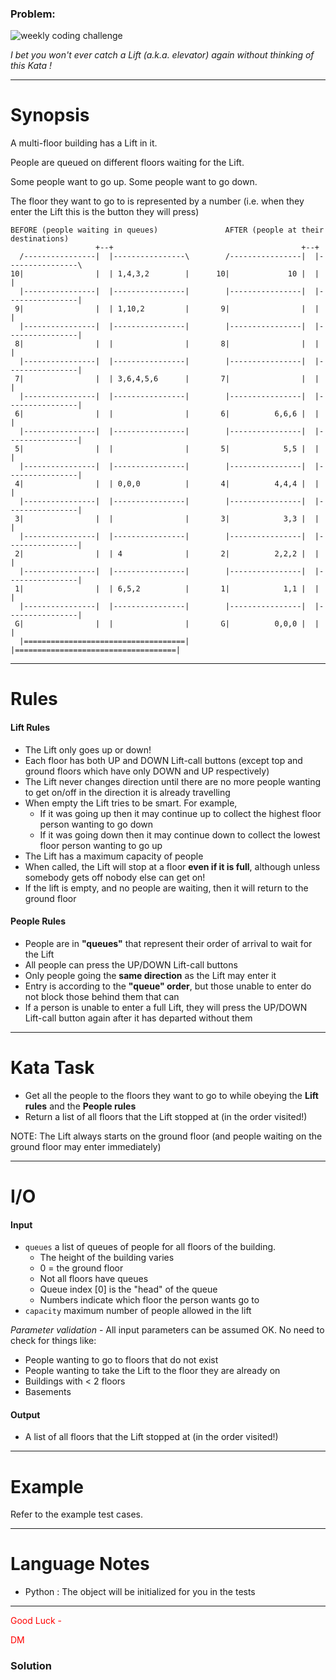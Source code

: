 ### Problem:
<img src="https://i.imgur.com/ta6gv1i.png?1" title="weekly coding challenge">


<p><em>I bet you won&apos;t ever catch a Lift (a.k.a. elevator) again without thinking of this Kata !</em></p>
<hr>

<h1 id="synopsis">Synopsis</h1>
<p>A multi-floor building has a Lift in it.</p>
<p>People are queued on different floors waiting for the Lift.</p>
<p>Some people want to go up. Some people want to go down. </p>
<p>The floor they want to go to is represented by a number (i.e. when they enter the Lift this is the button they will press)</p>
<pre><code>BEFORE (people waiting in queues)               AFTER (people at their destinations)
                   +--+                                          +--+ 
  /----------------|  |----------------\        /----------------|  |----------------\
10|                |  | 1,4,3,2        |      10|             10 |  |                |
  |----------------|  |----------------|        |----------------|  |----------------|
 9|                |  | 1,10,2         |       9|                |  |                |
  |----------------|  |----------------|        |----------------|  |----------------|
 8|                |  |                |       8|                |  |                |
  |----------------|  |----------------|        |----------------|  |----------------|
 7|                |  | 3,6,4,5,6      |       7|                |  |                |
  |----------------|  |----------------|        |----------------|  |----------------|
 6|                |  |                |       6|          6,6,6 |  |                |
  |----------------|  |----------------|        |----------------|  |----------------|
 5|                |  |                |       5|            5,5 |  |                |
  |----------------|  |----------------|        |----------------|  |----------------|
 4|                |  | 0,0,0          |       4|          4,4,4 |  |                |
  |----------------|  |----------------|        |----------------|  |----------------|
 3|                |  |                |       3|            3,3 |  |                |
  |----------------|  |----------------|        |----------------|  |----------------|
 2|                |  | 4              |       2|          2,2,2 |  |                |
  |----------------|  |----------------|        |----------------|  |----------------|
 1|                |  | 6,5,2          |       1|            1,1 |  |                |
  |----------------|  |----------------|        |----------------|  |----------------|
 G|                |  |                |       G|          0,0,0 |  |                |
  |====================================|        |====================================|</code></pre><hr>

<h1 id="rules">Rules</h1>
<h4 id="lift-rules">Lift Rules</h4>
<ul>
<li>The Lift only goes up or down!</li>
<li>Each floor has both UP and DOWN Lift-call buttons (except top and ground floors which have only DOWN and UP respectively)</li>
<li>The Lift never changes direction until there are no more people wanting to get on/off in the direction it is already travelling</li>
<li>When empty the Lift tries to be smart. For example,<ul>
<li>If it was going up then it may continue up to collect the highest floor person wanting to go down</li>
<li>If it was going down then it may continue down to collect the lowest floor person wanting to go up</li>
</ul>
</li>
<li>The Lift has a maximum capacity of people </li>
<li>When called, the Lift will stop at a floor <strong>even if it is full</strong>, although unless somebody gets off nobody else can get on!</li>
<li>If the lift is empty, and no people are waiting, then it will return to the ground floor</li>
</ul>
<h4 id="people-rules">People Rules</h4>
<ul>
<li>People are in <strong>&quot;queues&quot;</strong> that represent their order of arrival to wait for the Lift</li>
<li>All people can press the UP/DOWN Lift-call buttons</li>
<li>Only people going the <strong>same direction</strong> as the Lift may enter it</li>
<li>Entry is according to the <strong>&quot;queue&quot; order</strong>, but those unable to enter do not block those behind them that can</li>
<li>If a person is unable to enter a full Lift, they will press the UP/DOWN Lift-call button again after it has departed without them</li>
</ul>
<hr> 

<h1 id="kata-task">Kata Task</h1>
<ul>
<li>Get all the people to the floors they want to go to while obeying the <strong>Lift rules</strong> and the <strong>People rules</strong></li>
<li>Return a list of all floors that the Lift stopped at (in the order visited!)</li>
</ul>
<p>NOTE: The Lift always starts on the ground floor (and people waiting on the ground floor may enter immediately)</p>
<hr>

<h1 id="io">I/O</h1>
<h4 id="input">Input</h4>
<ul>
<li><code>queues</code> a list of queues of people for all floors of the building. <ul>
<li>The height of the building varies</li>
<li>0 = the ground floor</li>
<li>Not all floors have queues</li>
<li>Queue index [0] is the &quot;head&quot; of the queue</li>
<li>Numbers indicate which floor the person wants go to</li>
</ul>
</li>
<li><code>capacity</code> maximum number of people allowed in the lift</li>
</ul>
<p><em>Parameter validation</em> - All input parameters can be assumed OK. No need to check for things like:</p>
<ul>
<li>People wanting to go to floors that do not exist</li>
<li>People wanting to take the Lift to the floor they are already on</li>
<li>Buildings with &lt; 2 floors</li>
<li>Basements</li>
</ul>
<h4 id="output">Output</h4>
<ul>
<li>A list of all floors that the Lift stopped at (in the order visited!)</li>
</ul>
<hr>

<h1 id="example">Example</h1>
<p>Refer to the example test cases.</p>
<hr>

<h1 id="language-notes">Language Notes</h1>
<ul>
<li>Python : The object will be initialized for you in the tests</li>
</ul>
<hr>
<span style="color:red">
Good Luck -

<p>DM</p>
</span>






### Solution